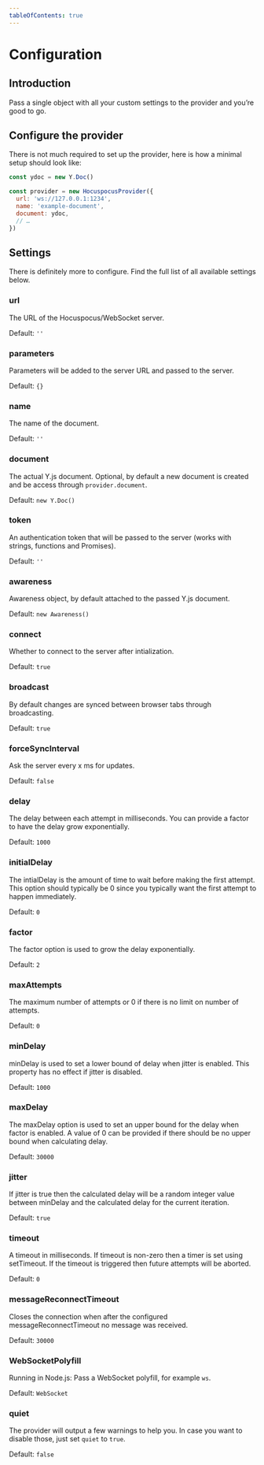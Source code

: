 ```yaml
---
tableOfContents: true
---
```


# Configuration

## Introduction
Pass a single object with all your custom settings to the provider and you’re good to go.

## Configure the provider
There is not much required to set up the provider, here is how a minimal setup should look like:

```js
const ydoc = new Y.Doc()

const provider = new HocuspocusProvider({
  url: 'ws://127.0.0.1:1234',
  name: 'example-document',
  document: ydoc,
  // …
})
```

## Settings
There is definitely more to configure. Find the full list of all available settings below.

### url
The URL of the Hocuspocus/WebSocket server.

Default: `''`

### parameters
Parameters will be added to the server URL and passed to the server.

Default: `{}`

### name
The name of the document.

Default: `''`

### document
The actual Y.js document. Optional, by default a new document is created and be access through `provider.document`.

Default: `new Y.Doc()`

### token
An authentication token that will be passed to the server (works with strings, functions and Promises).

Default: `''`

### awareness
Awareness object, by default attached to the passed Y.js document.

Default: `new Awareness()`

### connect
Whether to connect to the server after intialization.

Default: `true`

### broadcast
By default changes are synced between browser tabs through broadcasting.

Default: `true`

### forceSyncInterval
Ask the server every x ms for updates.

Default: `false`

### delay
The delay between each attempt in milliseconds. You can provide a factor to have the delay grow exponentially.

Default: `1000`

### initialDelay
The intialDelay is the amount of time to wait before making the first attempt. This option should typically be 0 since you typically want the first attempt to happen immediately.

Default: `0`

### factor
The factor option is used to grow the delay exponentially.

Default: `2`

### maxAttempts
The maximum number of attempts or 0 if there is no limit on number of attempts.

Default: `0`

### minDelay
minDelay is used to set a lower bound of delay when jitter is enabled. This property has no effect if jitter is disabled.

Default: `1000`

### maxDelay
The maxDelay option is used to set an upper bound for the delay when factor is enabled. A value of 0 can be provided if there should be no upper bound when calculating delay.

Default: `30000`

### jitter
If jitter is true then the calculated delay will be a random integer value between minDelay and the calculated delay for the current iteration.

Default: `true`

### timeout
A timeout in milliseconds. If timeout is non-zero then a timer is set using setTimeout. If the timeout is triggered then future attempts will be aborted.

Default: `0`

### messageReconnectTimeout
Closes the connection when after the configured messageReconnectTimeout no message was received.

Default: `30000`

### WebSocketPolyfill
Running in Node.js: Pass a WebSocket polyfill, for example `ws`.

Default: `WebSocket`

### quiet
The provider will output a few warnings to help you. In case you want to disable those, just set `quiet` to `true`.

Default: `false`
